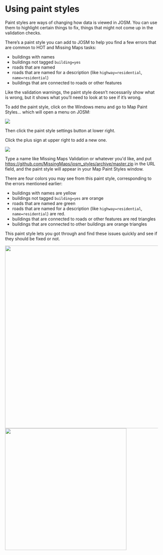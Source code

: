 # Using paint styles

Paint styles are ways of changing how data is viewed in JOSM. You can use them to highlight certain things to fix, things that might not come up in the validation checks. 

There’s a paint style you can add to JOSM to help you find a few errors that are common to HOT and Missing Maps tasks:
 - buildings with names
 - buildings not tagged ``building=yes``
 - roads that are named
 - roads that are named for a description (like ``highway=residential``, ``name=residential``) 
 - buildings that are connected to roads or other features


Like the validation warnings, the paint style doesn’t necessarily show what is wrong, but it shows what you’ll need to look at to see if it’s wrong.

To add the paint style, click on the Windows menu and go to Map Paint Styles… which will open a menu on JOSM:

![](https://i.imgur.com/EuOOoiE.png)

Then click the paint style settings button at lower right.

Click the plus sign at upper right to add a new one. 

![](https://i.imgur.com/fw04Miq.png)

Type a name like Missing Maps Validation or whatever you'd like, and put https://github.com/MissingMaps/josm_styles/archive/master.zip in the URL field, and the paint style will appear in your Map Paint Styles window. 

There are four colors you may see from this paint style, corresponding to the errors mentioned earlier: 
 - buildings with names are yellow
 - buildings not tagged ``building=yes`` are orange
 - roads that are named are green
 - roads that are named for a description (like ``highway=residential``, ``name=residential``) are red.
 - buildings that are connected to roads or other features are red triangles
 - buildings that are connected to other buildings are orange triangles

This paint style lets you got through and find these issues quickly and see if they should be fixed or not.

<img src="https://i.imgur.com/xLqP5Ah.png" width="600">
<img src="http://i.imgur.com/7OHaoOj.png" width="400">
